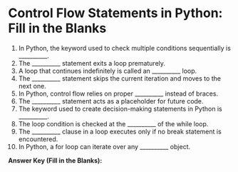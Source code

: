 # Control Flow Statements in Python:  Fill in the Blanks
1. In Python, the keyword used to check multiple conditions sequentially is __________.  
2. The __________ statement exits a loop prematurely.  
3. A loop that continues indefinitely is called an __________ loop.  
4. The __________ statement skips the current iteration and moves to the next one.  
5. In Python, control flow relies on proper __________ instead of braces.  
6. The __________ statement acts as a placeholder for future code.  
7. The keyword used to create decision-making statements in Python is __________.  
8. The loop condition is checked at the __________ of the while loop.  
9. The __________ clause in a loop executes only if no break statement is encountered.  
10. In Python, a for loop can iterate over any __________ object.  

**Answer Key (Fill in the Blanks):**

<script async src="https://pagead2.googlesyndication.com/pagead/js/adsbygoogle.js?client=ca-pub-1602443888929206"
     crossorigin="anonymous"></script>
<ins class="adsbygoogle"
     style="display:block"
     data-ad-format="autorelaxed"
     data-ad-client="ca-pub-1602443888929206"
     data-ad-slot="7879511511"></ins>
<script>
     (adsbygoogle = window.adsbygoogle || []).push({});
</script>